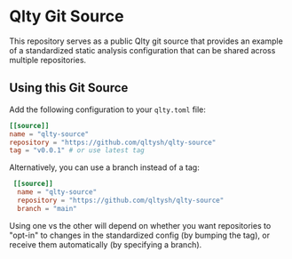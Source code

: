 # Qlty Git Source

This repository serves as a public Qlty git source that provides an example of a standardized static analysis
configuration that can be shared across multiple repositories.

## Using this Git Source

Add the following configuration to your `qlty.toml` file:

```toml
[[source]]
name = "qlty-source"
repository = "https://github.com/qltysh/qlty-source"
tag = "v0.0.1" # or use latest tag
```

Alternatively, you can use a branch instead of a tag:

```toml
 [[source]]
  name = "qlty-source"
  repository = "https://github.com/qltysh/qlty-source"
  branch = "main"
```

Using one vs the other will depend on whether you want repositories to "opt-in" to changes in the standardized config (by bumping the tag), or receive them automatically (by specifying a branch).
